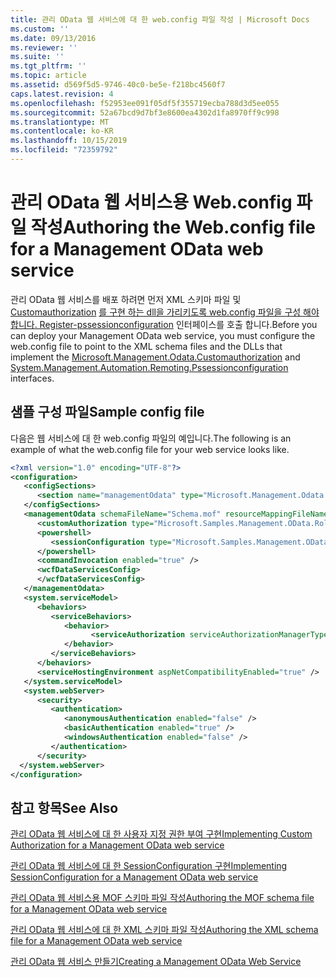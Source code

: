 ```yaml
---
title: 관리 OData 웹 서비스에 대 한 web.config 파일 작성 | Microsoft Docs
ms.custom: ''
ms.date: 09/13/2016
ms.reviewer: ''
ms.suite: ''
ms.tgt_pltfrm: ''
ms.topic: article
ms.assetid: d569f5d5-9746-40c0-be5e-f218bc4560f7
caps.latest.revision: 4
ms.openlocfilehash: f52953ee091f05df5f355719ecba788d3d5ee055
ms.sourcegitcommit: 52a67bcd9d7bf3e8600ea4302d1fa8970ff9c998
ms.translationtype: MT
ms.contentlocale: ko-KR
ms.lasthandoff: 10/15/2019
ms.locfileid: "72359792"
---
```

# <a name="authoring-the-webconfig-file-for-a-management-odata-web-service"></a><span data-ttu-id="490eb-102">관리 OData 웹 서비스용 Web.config 파일 작성</span><span class="sxs-lookup"><span data-stu-id="490eb-102">Authoring the Web.config file for a Management OData web service</span></span>

<span data-ttu-id="490eb-103">관리 OData 웹 서비스를 배포 하려면 먼저 XML 스키마 파일 및 [Customauthorization](/dotnet/api/Microsoft.Management.Odata.CustomAuthorization) [를 구현 하는 dll을 가리키도록 web.config 파일을 구성 해야 합니다. Register-pssessionconfiguration](/dotnet/api/System.Management.Automation.Remoting.PSSessionConfiguration) 인터페이스를 호출 합니다.</span><span class="sxs-lookup"><span data-stu-id="490eb-103">Before you can deploy your Management OData web service, you must configure the web.config file to point to the XML schema files and the DLLs that implement the [Microsoft.Management.Odata.Customauthorization](/dotnet/api/Microsoft.Management.Odata.CustomAuthorization) and  [System.Management.Automation.Remoting.Pssessionconfiguration](/dotnet/api/System.Management.Automation.Remoting.PSSessionConfiguration) interfaces.</span></span>

## <a name="sample-config-file"></a><span data-ttu-id="490eb-104">샘플 구성 파일</span><span class="sxs-lookup"><span data-stu-id="490eb-104">Sample config file</span></span>

<span data-ttu-id="490eb-105">다음은 웹 서비스에 대 한 web.config 파일의 예입니다.</span><span class="sxs-lookup"><span data-stu-id="490eb-105">The following is an example of what the web.config file for your web service looks like.</span></span>

```xml
<?xml version="1.0" encoding="UTF-8"?>
<configuration>
   <configSections>
      <section name="managementOdata" type="Microsoft.Management.Odata.Core.DSConfiguration, Microsoft.Management.OData, Version=3.0.0.0, Culture=neutral, PublicKeyToken=31bf3856ad364e35, processorArchitecture=MSIL" />
   </configSections>
   <managementOdata schemaFileName="Schema.mof" resourceMappingFileName="Schema.xml">
      <customAuthorization type="Microsoft.Samples.Management.OData.RoleBasedPlugins.CustomAuthorization" assembly=".\Microsoft.Samples.Management.OData.RoleBasedPlugins.dll" />
      <powershell>
         <sessionConfiguration type="Microsoft.Samples.Management.OData.RoleBasedPlugins.SessionConfiguration" assembly=".\Microsoft.Samples.Management.OData.RoleBasedPlugins.dll" />
      </powershell>
      <commandInvocation enabled="true" />
      <wcfDataServicesConfig>
      </wcfDataServicesConfig>
   </managementOdata>
   <system.serviceModel>
      <behaviors>
         <serviceBehaviors>
            <behavior>
                  <serviceAuthorization serviceAuthorizationManagerType="Microsoft.Management.Odata.Core.CustomAuthorizationManager, Microsoft.Management.OData, Version=3.0.0.0, Culture=neutral, PublicKeyToken=31bf3856ad364e35" />
            </behavior>
         </serviceBehaviors>
      </behaviors>
      <serviceHostingEnvironment aspNetCompatibilityEnabled="true" />
   </system.serviceModel>
   <system.webServer>
      <security>
         <authentication>
            <anonymousAuthentication enabled="false" />
            <basicAuthentication enabled="true" />
            <windowsAuthentication enabled="false" />
         </authentication>
      </security>
  </system.webServer>
</configuration>

```

## <a name="see-also"></a><span data-ttu-id="490eb-106">참고 항목</span><span class="sxs-lookup"><span data-stu-id="490eb-106">See Also</span></span>

[<span data-ttu-id="490eb-107">관리 OData 웹 서비스에 대 한 사용자 지정 권한 부여 구현</span><span class="sxs-lookup"><span data-stu-id="490eb-107">Implementing Custom Authorization for a Management OData web service</span></span>](./implementing-custom-authorization-for-a-management-odata-web-service.md)

[<span data-ttu-id="490eb-108">관리 OData 웹 서비스에 대 한 SessionConfiguration 구현</span><span class="sxs-lookup"><span data-stu-id="490eb-108">Implementing SessionConfiguration for a Management OData web service</span></span>](./implementing-sessionconfiguration-for-a-management-odata-web-service.md)

[<span data-ttu-id="490eb-109">관리 OData 웹 서비스용 MOF 스키마 파일 작성</span><span class="sxs-lookup"><span data-stu-id="490eb-109">Authoring the MOF schema file for a Management OData web service</span></span>](./authoring-the-mof-schema-file-for-a-management-odata-web-service.md)

[<span data-ttu-id="490eb-110">관리 OData 웹 서비스에 대 한 XML 스키마 파일 작성</span><span class="sxs-lookup"><span data-stu-id="490eb-110">Authoring the XML schema file for a Management OData web service</span></span>](./authoring-the-xml-schema-file-for-a-management-odata-web-service.md)

[<span data-ttu-id="490eb-111">관리 OData 웹 서비스 만들기</span><span class="sxs-lookup"><span data-stu-id="490eb-111">Creating a Management OData Web Service</span></span>](./creating-a-management-odata-web-service.md)